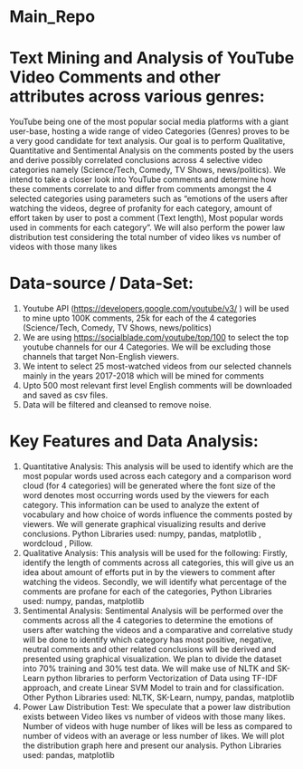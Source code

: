 # Main_Repo
# Text Mining and Analysis of YouTube Video Comments and other attributes across various genres:

YouTube being one of the most popular social media platforms with a giant user-base, hosting a wide range of video Categories (Genres) proves to be a very good candidate for text analysis. Our goal is to perform Qualitative, Quantitative and Sentimental Analysis on the comments posted by the users and derive possibly correlated conclusions across 4 selective video categories namely (Science/Tech, Comedy, TV Shows, news/politics). We intend to take a closer look into YouTube comments and determine how these comments correlate to and differ from comments amongst the 4 selected categories using parameters such as “emotions of the users after watching the videos, degree of profanity for each category, amount of effort taken by user to post a comment (Text length), Most popular words used in comments for each category”. We will also perform the power law distribution test considering the total number of video likes vs number of videos with those many likes

# Data-source / Data-Set:
1. Youtube API (https://developers.google.com/youtube/v3/ ) will be used to mine upto 100K comments, 25k for each of the 4 categories (Science/Tech, Comedy, TV Shows, news/politics)
2. We are using https://socialblade.com/youtube/top/100 to select the top youtube channels for our 4 Categories. We will be excluding those channels that target Non-English viewers.
3. We intent to select 25 most-watched videos from our selected channels mainly in the years 2017-2018 which will be mined for comments
4. Upto 500 most relevant first level English comments will be downloaded and saved as csv files.
5. Data will be filtered and cleansed to remove noise.

# Key Features and Data Analysis:
1. Quantitative Analysis: This analysis will be used to identify which are the most popular words used across each category and a comparison word cloud (for 4 categories) will be generated where the font size of the word denotes most occurring words used by the viewers for each category. This information can be used to analyze the extent of vocabulary and how choice of words influence the comments posted by viewers. We will generate graphical visualizing results and derive conclusions. Python Libraries used: numpy, pandas, matplotlib , wordcloud , Pillow.
2. Qualitative Analysis: This analysis will be used for the following: Firstly, identify the length of comments across all categories, this will give us an idea about amount of efforts put in by the viewers to comment after watching the videos. Secondly, we will identify what percentage of the comments are profane for each of the categories, Python Libraries used: numpy, pandas, matplotlib
3. Sentimental Analysis: Sentimental Analysis will be performed over the comments across all the 4 categories to determine the emotions of users after watching the videos and a comparative and correlative study will be done to identify which category has most positive, negative, neutral comments and other related conclusions will be derived and presented using graphical visualization.
We plan to divide the dataset into 70% training and 30% test data. We will make use of NLTK and SK-Learn python libraries to perform Vectorization of Data using TF-IDF approach, and create Linear SVM Model to train and for classification. Other Python Libraries used: NLTK, SK-Learn, numpy, pandas, matplotlib
4. Power Law Distribution Test: We speculate that a power law distribution exists between Video likes vs number of videos with those many likes. Number of videos with huge number of likes will be less as compared to number of videos with an average or less number of likes. We will plot the distribution graph here and present our analysis. Python Libraries used: pandas, matplotlib
